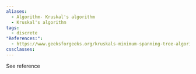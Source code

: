 ```yaml
---
aliases:
  - Algorithm- Kruskal's algorithm
  - Kruskal's algorithm
tags:
  - discrete
"References:":
  - https://www.geeksforgeeks.org/kruskals-minimum-spanning-tree-algorithm-greedy-algo-2/
cssclasses:
---
```

See reference
